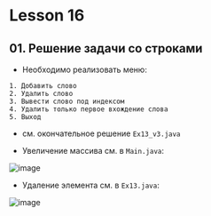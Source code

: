 # Lesson 16

## 01. Решение задачи со строками

* Необходимо реализовать меню:

```
1. Добавить слово
2. Удалить слово
3. Вывести слово под индексом
4. Удалить только первое вхождение слова
5. Выход
```

* см. окончательное решение `Ex13_v3.java`

* Увеличение массива см. в `Main.java`:

![image](https://raw.githubusercontent.com/ait-tr/cohort27/main/basic_programming/lesson_16/img/1.png)

* Удаление элемента см. в `Ex13.java`:

![image](https://raw.githubusercontent.com/ait-tr/cohort27/main/basic_programming/lesson_16/img/2.png)
